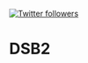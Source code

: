 <a target="_blank" href="http://twitter.com/udibr"><img alt='Twitter followers' src="https://img.shields.io/twitter/follow/audiomark.svg?style=social"></a>
# DSB2
